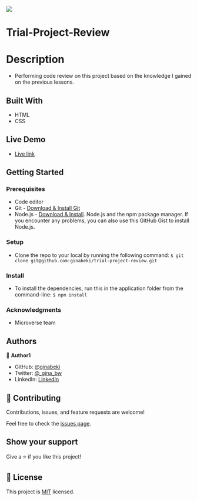 ![](https://img.shields.io/badge/Microverse-blueviolet)

# Trial-Project-Review

# Description

- Performing code review on this project based on the knowledge I gained on the previous lessons.

## Built With

- HTML
- CSS

## Live Demo

- [Live link]()

## Getting Started

### Prerequisites

- Code editor
- Git - [Download & Install Git](https://git-scm.com/downloads)
- Node.js - [Download & Install](https://nodejs.org/en/download/). Node.js and the npm package manager. If you encounter any problems, you can also use this GitHub Gist to install Node.js.

### Setup

- Clone the repo to your local by running the following command: `$ git clone git@github.com:ginabeki/trial-project-review.git`

### Install

- To install the dependencies, run this in the application folder from the command-line: `$ npm install`

### Acknowledgments

- Microverse team

## Authors

👤 **Author1**

- GitHub: [@ginabeki](https://github.com/ginabeki)
- Twitter: [@\_gina_bw](https://twitter.com/_gina_bw)
- LinkedIn: [LinkedIn](https://www.linkedin.com/in/gina-beki-a85846103/)

## 🤝 Contributing

Contributions, issues, and feature requests are welcome!

Feel free to check the [issues page](https://github.com/ginabeki/trial-project-review/issues).

## Show your support

Give a ⭐️ if you like this project!

## 📝 License

This project is [MIT](./LICENSE) licensed.
